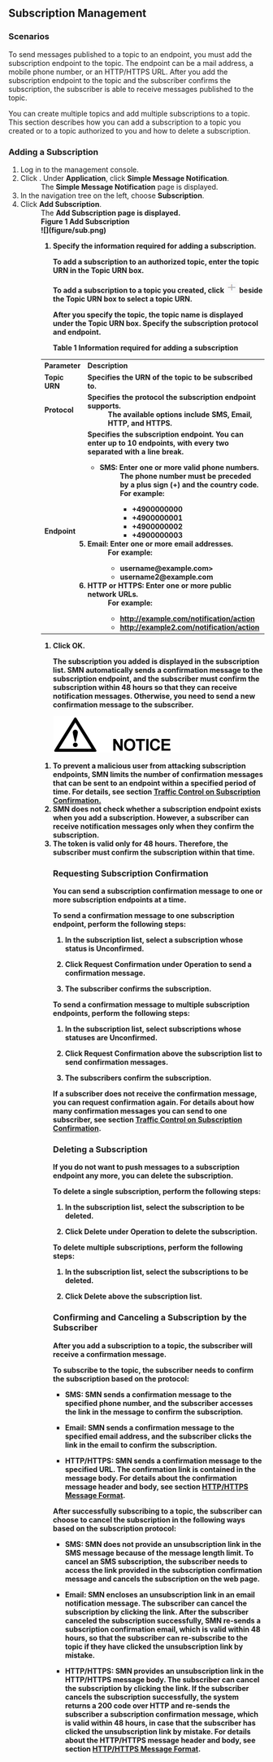 ## Subscription Management

### Scenarios

To send messages published to a topic to an endpoint, you must add the subscription endpoint to the topic. The endpoint can be a mail address, a mobile phone number, or an HTTP/HTTPS URL. After you add the subscription endpoint to the topic and the subscriber confirms the subscription, the subscriber is able to receive messages published to the topic.

You can create multiple topics and add multiple subscriptions to a topic. This section describes how you can add a subscription to a topic you created or to a topic authorized to you and how to delete a subscription.

### Adding a Subscription
<ol>
<li>Log in to the management console.</li>
<li>Click <image="figure/001.png">. Under <b>Application</b>, click <b>Simple Message Notification</b>.
<dd>The <b>Simple Message Notification</b> page is displayed.</dd></li>
<li>In the navigation tree on the left, choose <b>Subscription</b>.</li>
<li>Click <b>Add Subscription</b>.
<dd>The <b>Add Subscription<b> page is displayed.</dd>
<dd><b>Figure 1<b> Add Subscription<dd>
![](figure/sub.png)

1.  Specify the information required for adding a subscription.

	To add a subscription to an authorized topic, enter the topic URN in the **Topic URN** box.

	To add a subscription to a topic you created, click ![](figure/plus.png) beside the **Topic URN** box to select a topic URN.

	After you specify the topic, the topic name is displayed under the **Topic URN** box. Specify the subscription protocol and endpoint.

	**Table 1** Information required for adding a subscription
<table>
 <tr>
    <th>Parameter</th>
   <th>Description</th>    
 </tr>
     <tr>
         <td>Topic URN</td>
         <td>Specifies the URN of the topic to be subscribed to. </td>
     </tr>
     <tr>
         <td>Protocol</td>
         <td>Specifies the protocol the subscription endpoint supports.                                                           
	 <dd>The available options include <b>SMS</b>, <b>Email</b>, <b>HTTP</b>, and <b>HTTPS</b>.</dd> 
         </td>
     </tr>
     <tr>
         <td>Endpoint</td>
         <td>Specifies the subscription endpoint. You can enter up to 10 endpoints, with every two separated with a line break.     
	 <ul>
	 <li><b>SMS</b>: Enter one or more valid phone numbers.                                                                 
	 <dd>The phone number must be preceded by a plus sign (+) and the country code.</dd>                                     
	 <dd>For example:                                                                                               
                  <ul>
                  <li><b>+4900000000</b></li>                                                                                                                                                                                                                     
                  <li><b>+4900000001</b></li>                                                                                                                                                                                                                      
                  <li><b>+4900000002</b></li>                                                                                                                                                                                                                     
                  <li><b>+4900000003</b></li></dd>
                  </ul>
             </li>                                                                                                                                                                                                                         
              <li><b>Email</b>: Enter one or more email addresses.                                                                                           
                  <dd>For example:                                                                                                                                                                                                                        
                  <ul>
                  <li><b>username@example.com</b>></li>                                                                                                                                                                                                            
                  <li><b>username2@example.com</b></li></dd>
                  </ul>
              </li>                                                                                                                                                                                                                
              <li><b>HTTP</b> or <b>HTTPS</b>: Enter one or more public network URLs.                                                                                                                                                                           
	              <dd>For example:                                                                                                                                                                                                                      
	              <ul>
				  <li><a href="http://example.com/notification/action">http://example.com/notification/action</a></li>                                                                                                                                                                                             
	              <li><a href="http://example2.com/notification/action">http://example2.com/notification/action</a></li></dd>
				 </ul>
             </li>
			</ul>   
         </td>
     </tr>
     </table>               


1.  Click **OK**.

	The subscription you added is displayed in the subscription list. SMN automatically sends a confirmation message to the subscription endpoint, and the subscriber must confirm the subscription within 48 hours so that they can receive notification messages. Otherwise, you need to send a new confirmation message to the subscriber.

	![](figure/notice.png)


<ol>
<li>To prevent a malicious user from attacking subscription endpoints, SMN limits the number of confirmation messages that can be sent to an endpoint within a specified period of time. For details, see section <a href="Traffic Control on Subscription Confirmation.md">Traffic Control on Subscription Confirmation.</a></li>
<li>SMN does not check whether a subscription endpoint exists when you add a subscription. However, a subscriber can receive notification messages only when they confirm the subscription.</li>
<li>The token is valid only for 48 hours. Therefore, the subscriber must confirm the subscription within that time.</li>

### Requesting Subscription Confirmation

You can send a subscription confirmation message to one or more subscription endpoints at a time.

To send a confirmation message to one subscription endpoint, perform the following steps:

1.  In the subscription list, select a subscription whose status is **Unconfirmed**.

2.  Click **Request Confirmation** under **Operation** to send a confirmation message.

3.  The subscriber confirms the subscription.

To send a confirmation message to multiple subscription endpoints, perform the following steps:

1.  In the subscription list, select subscriptions whose statuses are **Unconfirmed**.

2.  Click **Request Confirmation** above the subscription list to send confirmation messages.

3.  The subscribers confirm the subscription.

If a subscriber does not receive the confirmation message, you can request confirmation again. For details about how many confirmation messages you can send to one subscriber, see section <a href="Traffic Control on Subscription Confirmation.md">Traffic Control on Subscription Confirmation</a>.

### Deleting a Subscription

If you do not want to push messages to a subscription endpoint any more, you can delete the subscription.

To delete a single subscription, perform the following steps:

1.  In the subscription list, select the subscription to be deleted.

2.  Click **Delete** under **Operation** to delete the subscription.

To delete multiple subscriptions, perform the following steps:

1.  In the subscription list, select the subscriptions to be deleted.

2.  Click **Delete** above the subscription list.

### Confirming and Canceling a Subscription by the Subscriber

After you add a subscription to a topic, the subscriber will receive a confirmation message.

To subscribe to the topic, the subscriber needs to confirm the subscription based on the protocol:

- SMS: SMN sends a confirmation message to the specified phone number, and the subscriber accesses the link in the message to confirm the subscription.

- Email: SMN sends a confirmation message to the specified email address, and the subscriber clicks the link in the email to confirm the subscription.

- HTTP/HTTPS: SMN sends a confirmation message to the specified URL. The confirmation link is contained in the message body. For details about the confirmation message header and body, see section <a href="HTTPHTTPS Message Format.md">HTTP/HTTPS Message Format</a>.

After successfully subscribing to a topic, the subscriber can choose to cancel the subscription in the following ways based on the subscription protocol:

- SMS: SMN does not provide an unsubscription link in the SMS message because of the message length limit. To cancel an SMS subscription, the subscriber needs to access the link provided in the subscription confirmation message and cancels the subscription on the web page.

- Email: SMN encloses an unsubscription link in an email notification message. The subscriber can cancel the subscription by clicking the link. After the subscriber canceled the subscription successfully, SMN re-sends a subscription confirmation email, which is valid within 48 hours, so that the subscriber can re-subscribe to the topic if they have clicked the unsubscription link by mistake.

- HTTP/HTTPS: SMN provides an unsubscription link in the HTTP/HTTPS message body. The subscriber can cancel the subscription by clicking the link. If the subscriber cancels the subscription successfully, the system returns a **200** code over HTTP and re-sends the subscriber a subscription confirmation message, which is valid within 48 hours, in case that the subscriber has clicked the unsubscription link by mistake. For details about the HTTP/HTTPS message header and body, see section <a href="HTTPHTTPS Message Format.md">HTTP/HTTPS Message Format</a>.
 
